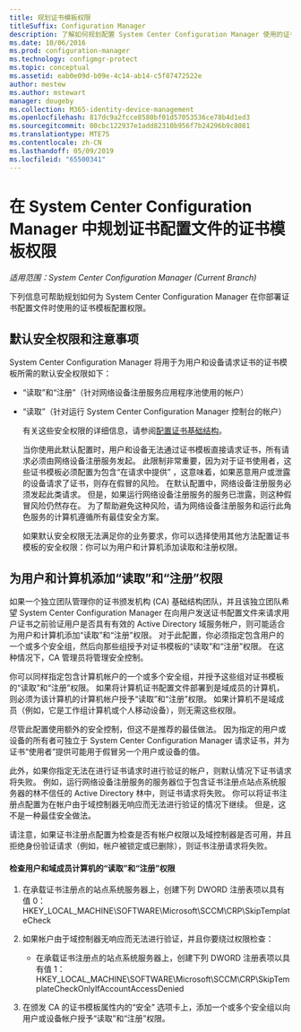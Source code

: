 ```yaml
---
title: 规划证书模板权限
titleSuffix: Configuration Manager
description: 了解如何规划配置 System Center Configuration Manager 使用的证书模板所需的权限。
ms.date: 10/06/2016
ms.prod: configuration-manager
ms.technology: configmgr-protect
ms.topic: conceptual
ms.assetid: eab0e09d-b09e-4c14-ab14-c5f87472522e
author: mestew
ms.author: mstewart
manager: dougeby
ms.collection: M365-identity-device-management
ms.openlocfilehash: 817dc9a2fcce8580bf01d57053536ce78b4d1ed3
ms.sourcegitcommit: 80cbc122937e1add82310b956f7b24296b9c8081
ms.translationtype: MTE75
ms.contentlocale: zh-CN
ms.lasthandoff: 05/09/2019
ms.locfileid: "65500341"
---
```

# <a name="planning-for-certificate-template-permissions-for-certificate-profiles-in-system-center-configuration-manager"></a>在 System Center Configuration Manager 中规划证书配置文件的证书模板权限

*适用范围：System Center Configuration Manager (Current Branch)*


下列信息可帮助规划如何为 System Center Configuration Manager 在你部署证书配置文件时使用的证书模板配置权限。  

## <a name="default-security-permissions-and-considerations"></a>默认安全权限和注意事项  
 System Center Configuration Manager 将用于为用户和设备请求证书的证书模板所需的默认安全权限如下：  

- “读取”和“注册”（针对网络设备注册服务应用程序池使用的帐户）  

- “读取”（针对运行 System Center Configuration Manager 控制台的帐户）  

  有关这些安全权限的详细信息，请参阅[配置证书基础结构](../deploy-use/certificate-infrastructure.md)。  

  当你使用此默认配置时，用户和设备无法通过证书模板直接请求证书，所有请求必须由网络设备注册服务发起。 此限制非常重要，因为对于证书使用者，这些证书模板必须配置为包含“在请求中提供”  ，这意味着，如果恶意用户或泄露的设备请求了证书，则存在假冒的风险。 在默认配置中，网络设备注册服务必须发起此类请求。 但是，如果运行网络设备注册服务的服务已泄露，则这种假冒风险仍然存在。 为了帮助避免这种风险，请为网络设备注册服务和运行此角色服务的计算机遵循所有最佳安全方案。  

  如果默认安全权限无法满足你的业务要求，你可以选择使用其他方法配置证书模板的安全权限：你可以为用户和计算机添加读取和注册权限。  

## <a name="adding-read-and-enroll-permissions-for-users-and-computers"></a>为用户和计算机添加“读取”和“注册”权限  
 如果一个独立团队管理你的证书颁发机构 (CA) 基础结构团队，并且该独立团队希望 System Center Configuration Manager 在向用户发送证书配置文件来请求用户证书之前验证用户是否具有有效的 Active Directory 域服务帐户，则可能适合为用户和计算机添加“读取”和“注册”权限。 对于此配置，你必须指定包含用户的一个或多个安全组，然后向那些组授予对证书模板的“读取”和“注册”权限。 在这种情况下，CA 管理员将管理安全控制。  

 你可以同样指定包含计算机帐户的一个或多个安全组，并授予这些组对证书模板的“读取”和“注册”权限。 如果将计算机证书配置文件部署到是域成员的计算机，则必须为该计算机的计算机帐户授予“读取”和“注册”权限。 如果计算机不是域成员（例如，它是工作组计算机或个人移动设备），则无需这些权限。  

 尽管此配置使用额外的安全控制，但这不是推荐的最佳做法。 因为指定的用户或设备的所有者可独立于 System Center Configuration Manager 请求证书，并为证书“使用者”提供可能用于假冒另一个用户或设备的值。  

 此外，如果你指定无法在进行证书请求时进行验证的帐户，则默认情况下证书请求将失败。 例如，运行网络设备注册服务的服务器位于包含证书注册点站点系统服务器的林不信任的 Active Directory 林中，则证书请求将失败。 你可以将证书注册点配置为在帐户由于域控制器无响应而无法进行验证的情况下继续。 但是，这不是一种最佳安全做法。  

 请注意，如果证书注册点配置为检查是否有帐户权限以及域控制器是否可用，并且拒绝身份验证请求（例如，帐户被锁定或已删除），则证书注册请求将失败。  

#### <a name="to-check-for-read-and-enroll-permissions-for-users-and-domain-member-computers"></a>检查用户和域成员计算机的“读取”和“注册”权限  

1.  在承载证书注册点的站点系统服务器上，创建下列 DWORD 注册表项以具有值 0：HKEY_LOCAL_MACHINE\SOFTWARE\Microsoft\SCCM\CRP\SkipTemplateCheck  

2.  如果帐户由于域控制器无响应而无法进行验证，并且你要绕过权限检查：  

    -   在承载证书注册点的站点系统服务器上，创建下列 DWORD 注册表项以具有值 1：HKEY_LOCAL_MACHINE\SOFTWARE\Microsoft\SCCM\CRP\SkipTemplateCheckOnlyIfAccountAccessDenied  

3.  在颁发 CA 的证书模板属性内的“安全”  选项卡上，添加一个或多个安全组以向用户或设备帐户授予“读取”和“注册”权限。  
